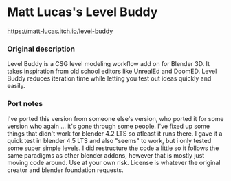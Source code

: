 # Matt Lucas's Level Buddy
<https://matt-lucas.itch.io/level-buddy>

### Original description
Level Buddy is a CSG level modeling workflow add on for Blender 3D. It takes inspiration from old school editors like UnrealEd and DoomED. Level Buddy reduces iteration time while letting you test out ideas quickly and easily. 

### Port notes
I've ported this version from someone else's version, who ported it for some version who again ... it's gone through some people. I've fixed up some things that didn't work for blender 4.2 LTS so atleast it runs there. I gave it a quick test in blender 4.5 LTS and also "seems" to work, but i only tested some super simple levels. I did restructure the code a little so it follows the same paradigms as other blender addons, however that is mostly just moving code around. Use at your own risk. License is whatever the original creator and blender foundation requests.
